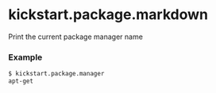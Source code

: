 # kickstart.package.markdown
Print the current package manager name

### Example

```bash
$ kickstart.package.manager
apt-get
```
